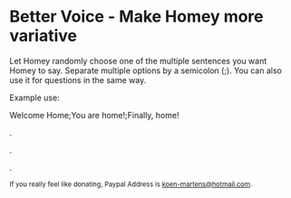 # Better Voice - Make Homey more variative

Let Homey randomly choose one of the multiple sentences you want Homey to say. Separate multiple options by a semicolon (;). You can also use it for questions in the same way.

Example use:

Welcome Home;You are home!;Finally, home!

.

.

.

<sub>If you really feel like donating, Paypal Address is koen-martens@hotmail.com.</sub>

